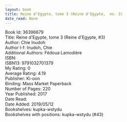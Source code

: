 ```yaml
---
layout: book
title: Reine d'Egypte, tome 3 (Reine d'Egypte,  no. 3)
date_read: None
---
```


Book Id: 36396679<br />
Title: Reine d'Egypte, tome 3 (Reine d'Egypte, #3)<br />
Author: Chie Inudoh<br />
Author l-f: Inudoh, Chie<br />
Additional Authors: Fédoua Lamodière<br />
ISBN: <br />
ISBN13: 9791032701379<br />
My Rating: 0<br />
Average Rating: 4.19<br />
Publisher: Ki-oon<br />
Binding: Mass Market Paperback<br />
Number of Pages: 220<br />
Year Published: 2017<br />
Date Read: <br />
Date Added: 2019/05/12<br />
Bookshelves: kupka-wstydu<br />
Bookshelves with positions: kupka-wstydu (#43)<br />

